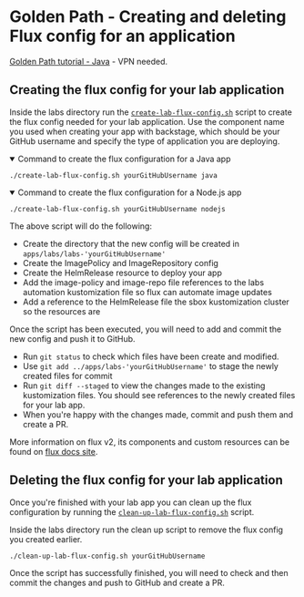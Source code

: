 # Golden Path - Creating and deleting Flux config for an application

[Golden Path tutorial - Java](https://backstage.platform.hmcts.net/catalog/default/component/golden-path-java) - VPN needed.

## Creating the flux config for your lab application 

Inside the labs directory run the [`create-lab-flux-config.sh`](create-lab-flux-config.sh) script to create the flux config needed for your lab application. Use the component name you used when creating your app with backstage, which should be your GitHub username and specify the type of application you are deploying.

<details open>
<summary>Command to create the flux configuration for a Java app</summary>

```shell
./create-lab-flux-config.sh yourGitHubUsername java
```
</details>

<details open>
<summary>Command to create the flux configuration for a Node.js app</summary>

```shell
./create-lab-flux-config.sh yourGitHubUsername nodejs
```
</details>

The above script will do the following:
- Create the directory that the new config will be created in `apps/labs/labs-'yourGitHubUsername'`
- Create the ImagePolicy and ImageRepository config
- Create the HelmRelease resource to deploy your app 
- Add the image-policy and image-repo file references to the labs automation kustomization file so flux can automate image updates
- Add a reference to the HelmRelease file the sbox kustomization cluster so the resources are 

Once the script has been executed, you will need to add and commit the new config and push it to GitHub. 
- Run `git status` to check which files have been create and modified.
- Use `git add ../apps/labs-'yourGitHubUsername'` to stage the newly created files for commit
- Run `git diff --staged` to view the changes made to the existing kustomization files. You should see references to the newly created files for your lab app.
- When you're happy with the changes made, commit and push them and create a PR.

More information on flux v2, its components and custom resources can be found on [flux docs site](https://fluxcd.io/docs/concepts/).

## Deleting the flux config for your lab application

Once you're finished with your lab app you can clean up the flux configuration by running the [`clean-up-lab-flux-config.sh`](./create-lab-flux-config.sh) script. 

Inside the labs directory run the clean up script to remove the flux config you created earlier.

```shell
./clean-up-lab-flux-config.sh yourGitHubUsername
```

Once the script has successfully finished, you will need to check and then commit the changes and push to GitHub and create a PR. 
